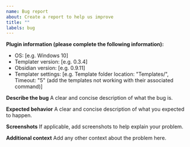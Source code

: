 ```yaml
---
name: Bug report
about: Create a report to help us improve
title: ""
labels: bug
---
```


<!--
Hey there, thanks for creating an issue!

In order to reproduce your issue, we might need to know a little bit more about the environment
which you're running `Templater` on.
-->

**Plugin information (please complete the following information):**

-   OS: [e.g. Windows 10]
-   Templater version: [e.g. 0.3.4]
-   Obsidian version: [e.g. 0.9.11]
-   Templater settings: [e.g. Template folder location: "Templates/", Timeout: "5" (add the templates not working with their associated command)]

**Describe the bug**
A clear and concise description of what the bug is.

**Expected behavior**
A clear and concise description of what you expected to happen.

**Screenshots**
If applicable, add screenshots to help explain your problem.

**Additional context**
Add any other context about the problem here.
